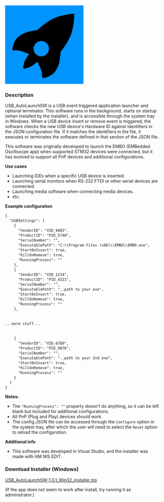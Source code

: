![Oscilloscope IMG](https://github.com/MattSpot10/USB_AutoLaunchSW/blob/main/src/USB_AutoLaunchSW/icon.png)
### **Description**
USB_AutoLaunchSW is a USB event triggered application launcher and optional terminator. This software runs in the background, starts on startup (when installed by the installer), and is accessible through the system tray in Windows. When a USB device insert or remove event is triggered, the software checks the new USB device's Hardware ID against identifiers in the JSON configuration file. If it matches the identifiers in the file, it executes or terminates the software defined in that section of the JSON file.

This software was originally developed to launch the EMBO (EMBedded Oscillsocpe app) when supported STM32 devices were connected, but it has evolved to support all PnP devices and additional configurations.

**Use cases**
- Launching IDEs when a specific USB device is inserted.
- Launching serial monitors when RS-232 FTDI or other serial devices are connected.
- Launching media software when connecting media devices.
- etc.


**Example configuration**
```
{
  "USBSettings": [
    {
      "VendorID": "VID_0483",
      "ProductID": "PID_5740",
      "SerialNumber": "",
      "ExecutablePath": "C:\\Program Files (x86)\\EMBO\\EMBO.exe",
      "StartOnInsert": true,
      "KillOnRemove": true,
      "RunningProcess": ""
    },
    {
      "VendorID": "VID_1234",
      "ProductID": "PID_4321",
      "SerialNumber": "",
      "ExecutablePath": "..path to your exe",
      "StartOnInsert": true,
      "KillOnRemove": true,
      "RunningProcess": ""
    },


...more stuff...


    {
      "VendorID": "VID_6789",
      "ProductID": "PID_9876",
      "SerialNumber": "",
      "ExecutablePath": "..path to your 2nd exe",
      "StartOnInsert": true,
      "KillOnRemove": true,
      "RunningProcess": ""
    }
  ]
}
```

**Notes:**
- The ```"RunningProcess": ""``` property doesn't do anything, so it can be left blank but included for additional configurations.
- All PnP (Plug and Play) devices should work.
- The config.JSON file can be accessed through the ```Configure``` option in the system tray, after which the user will need to select the ```Reset``` option to reload the configuration.

**Additional info**
- This software was developed in Visual Studio, and the installer was made with HM NIS EDIT.

### **Download Installer (Windows)**
[USB_AutoLaunchSW-1.0.1_Win32_installer.zip](https://github.com/MattSpot10/USB_AutoLaunchSW/releases/download/v1.0.0/USB_AutoLaunchSW-1.0.0_Win32_installer.zip)

(If the app does not seem to work after install, try running it as administrator.)
